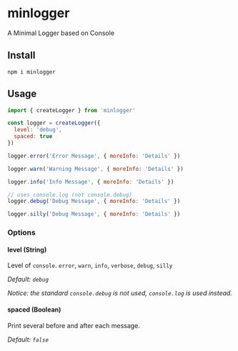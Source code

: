 # minlogger

A Minimal Logger based on Console

## Install

```
npm i minlogger
```

## Usage

```js
import { createLogger } from 'minlogger'

const logger = createLogger({
  level: 'debug',
  spaced: true
})

logger.error('Error Message', { moreInfo: 'Details' })

logger.warn('Warning Message', { moreInfo: 'Details' })

logger.info('Info Message', { moreInfo: 'Details' })

// uses console.log (not console.debug)
logger.debug('Debug Message', { moreInfo: 'Details' })

logger.silly('Debug Message', { moreInfo: 'Details' })
```

### Options

#### **level (String)**

Level of `console`. `error`, `warn`, `info`, `verbose`, `debug`, `silly`

_Default: `debug`_

_Notice: the standard `console.debug` is not used, `console.log` is used instead._

#### **spaced (Boolean)**

Print several before and after each message.

_Default: `false`_
